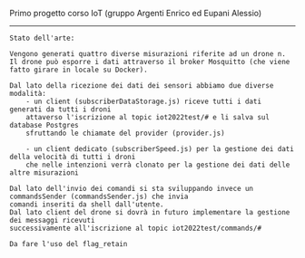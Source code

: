 Primo progetto corso IoT (gruppo Argenti Enrico ed Eupani Alessio)

-------------------------------------------------------------------------------------------------------------------
    Stato dell'arte:   

    Vengono generati quattro diverse misurazioni riferite ad un drone n. 
    Il drone può esporre i dati attraverso il broker Mosquitto (che viene fatto girare in locale su Docker). 
    
    Dal lato della ricezione dei dati dei sensori abbiamo due diverse modalità:
        - un client (subscriberDataStorage.js) riceve tutti i dati generati da tutti i droni
        attaverso l'iscrizione al topic iot2022test/# e li salva sul database Postgres 
        sfruttando le chiamate del provider (provider.js)

        - un client dedicato (subscriberSpeed.js) per la gestione dei dati della velocità di tutti i droni
        che nelle intenzioni verrà clonato per la gestione dei dati delle altre misurazioni

    Dal lato dell'invio dei comandi si sta sviluppando invece un commandsSender (commandsSender.js) che invia
    comandi inseriti da shell dall'utente. 
    Dal lato client del drone si dovrà in futuro implementare la gestione dei messaggi ricevuti 
    successivamente all'iscrizione al topic iot2022test/commands/#

    Da fare l'uso del flag_retain